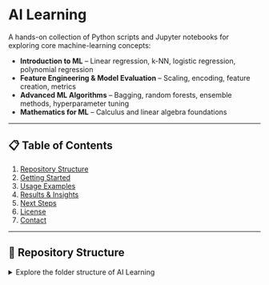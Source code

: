 # AI Learning

A hands-on collection of Python scripts and Jupyter notebooks for exploring core machine-learning concepts:

- **Introduction to ML** – Linear regression, k-NN, logistic regression, polynomial regression  
- **Feature Engineering & Model Evaluation** – Scaling, encoding, feature creation, metrics  
- **Advanced ML Algorithms** – Bagging, random forests, ensemble methods, hyperparameter tuning  
- **Mathematics for ML** – Calculus and linear algebra foundations  

---

## 📋 Table of Contents

1. [Repository Structure](#repository-structure)  
2. [Getting Started](#getting-started)  
3. [Usage Examples](#usage-examples)  
4. [Results & Insights](#results--insights)  
5. [Next Steps](#next-steps)  
6. [License](#license)  
7. [Contact](#contact)  

---
## 📂 Repository Structure

<details>
<summary>Explore the folder structure of AI Learning</summary>

```text
AI-Learning/
├── Advanced ML Algorithms/
│   ├── bagging_random_forest.py
│   └── intro_to_ensemble.py
├── datasets/
│   └── bike_sharing_daily.csv
├── Feature Engineering and Model Evaluation/
│   ├── data_scaling_and_normalisation.py
│   ├── encoding_categorical.py
│   ├── feature_creation.py
│   ├── feature_selection_techniques.py
│   ├── hyperparameter_tuning.py
│   └── intro_feature_engineering.py
├── Introduction to ML/
│   ├── classification_logregr.py
│   ├── k-NN_algorithm.py
│   ├── linear_regression.py
│   ├── model_eval_metrics.py
│   ├── polynomial_regression.py
│   └── supervised_learning.py
├── Mathematics for machine learning/
│   ├── advanced_linear_alg.py
│   └── calculus_ml.py
└── README.md
